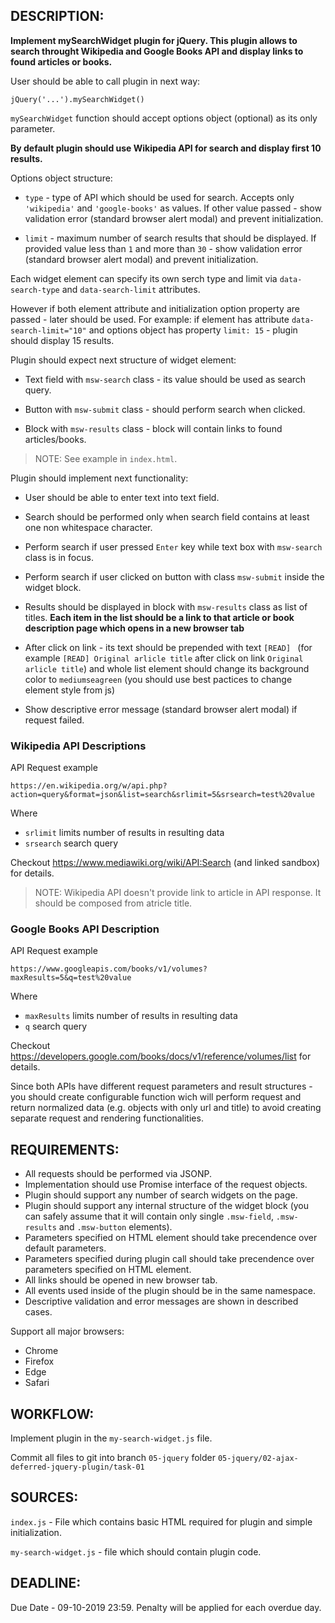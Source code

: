 ## DESCRIPTION:

**Implement mySearchWidget plugin for jQuery. This plugin allows to search throught Wikipedia and Google Books API and display links to found articles or books.**

User should be able to call plugin in next way:
```
jQuery('...').mySearchWidget()
```
`mySearchWidget` function should accept options object (optional) as its only parameter.

**By default plugin should use Wikipedia API for search and display first 10 results.**

Options object structure:

* `type` - type of API which should be used for search. Accepts only `'wikipedia'` and `'google-books'` as values. If other value passed - show validation error (standard browser alert modal) and prevent initialization.

* `limit` - maximum number of search results that should be displayed. If provided value less than `1` and more than `30` - show validation error (standard browser alert modal) and prevent initialization.

Each widget element can specify its own serch type and limit via `data-search-type` and `data-search-limit` attributes.

However if both element attribute and initialization option property are passed - later should be used.
For example: if element has attribute `data-search-limit="10"` and options object has property `limit: 15` - plugin should display 15 results.

Plugin should expect next structure of widget element:

* Text field with `msw-search` class - its value should be used as search query.

* Button with `msw-submit` class - should perform search when clicked.

* Block with `msw-results` class - block will contain links to found articles/books.

> NOTE: See example in `index.html`.

Plugin should implement next functionality:

* User should be able to enter text into text field.

* Search should be performed only when search field contains at least one non whitespace character.

* Perform search if user pressed `Enter` key while text box with `msw-search` class is in focus.

* Perform search if user clicked on button with class `msw-submit` inside the widget block.

* Results should be displayed in block with `msw-results` class as list of titles. **Each item in the list should be a link to that article or book description page which opens in a new browser tab**

* After click on link - its text should be prepended with text `[READ] ` (for example `[READ] Original arlicle title` after click on link `Original arlicle title`) and whole list element should change its background color to `mediumseagreen` (you should use best pactices to change element style from js)

* Show descriptive error message (standard browser alert modal) if request failed.

### Wikipedia API Descriptions
API Request example
```
https://en.wikipedia.org/w/api.php?action=query&format=json&list=search&srlimit=5&srsearch=test%20value
```

Where
* `srlimit` limits number of results in resulting data
* `srsearch` search query

Checkout https://www.mediawiki.org/wiki/API:Search (and linked sandbox) for details.

> NOTE: Wikipedia API doesn't provide link to article in API response. It should be composed from atricle title.

### Google Books API Description
API Request example
```
https://www.googleapis.com/books/v1/volumes?maxResults=5&q=test%20value
```

Where
* `maxResults` limits number of results in resulting data
* `q` search query

Checkout https://developers.google.com/books/docs/v1/reference/volumes/list for details.

Since both APIs have different request parameters and result structures - you should create configurable function wich will perform request and return normalized data (e.g. objects with only url and title) to avoid creating separate request and rendering functionalities.

## REQUIREMENTS:

* All requests should be performed via JSONP.
* Implementation should use Promise interface of the request objects.
* Plugin should support any number of search widgets on the page.
* Plugin should support any internal structure of the widget block (you can safely assume that it will contain only single `.msw-field`, `.msw-results` and `.msw-button` elements).
* Parameters specified on HTML element should take precendence over default parameters.
* Parameters specified during plugin call should take precendence over parameters specified on HTML element.
* All links should be opened in new browser tab.
* All events used inside of the plugin should be in the same namespace.
* Descriptive validation and error messages are shown in described cases.

Support all major browsers:
 * Chrome
 * Firefox
 * Edge
 * Safari


## WORKFLOW:
Implement plugin in the `my-search-widget.js` file.

Commit all files to git into
branch `05-jquery`
folder `05-jquery/02-ajax-deferred-jquery-plugin/task-01`

## SOURCES:

`index.js` - File which contains basic HTML required for plugin and simple initialization.

`my-search-widget.js` - file which should contain plugin code.

## DEADLINE:

Due Date - 09-10-2019 23:59.
Penalty will be applied for each overdue day.
